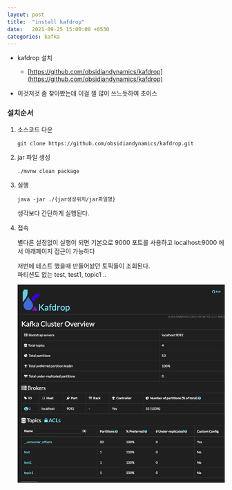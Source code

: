 ```yaml
---
layout: post
title:  "install kafdrop"
date:   2021-09-25 15:00:00 +0530
categories: kafka
---
```


- kafdrop 설치  
    - [https://github.com/obsidiandynamics/kafdrop](https://github.com/obsidiandynamics/kafdrop)


- 이것저것 좀 찾아봤는데 이걸 젤 많이 쓰느듯하여 초이스 



### 설치순서 


1. 소스코드 다운

    ```
    git clone https://github.com/obsidiandynamics/kafdrop.git
    ```

2. jar 파일 생성
    ```
    ./mvnw clean package
    ```

3. 실행

    ```
    java -jar ./{jar생성위치/jar파일명}
    ````
    생각보다 간단하게 실행된다.
    <br/>

4. 접속

    별다른 설정없이 실행이 되면 기본으로 9000 포트를 사용하고 localhost:9000 에서 아래페이지 접근이 가능하다

    저번에 테스트 했을때 만들어놨던 토픽들이 조회된다.     
    파티션도 없는 test, test1, topic1 .. 

    ![kafdrop](/assets/img/kafdrop.png)



